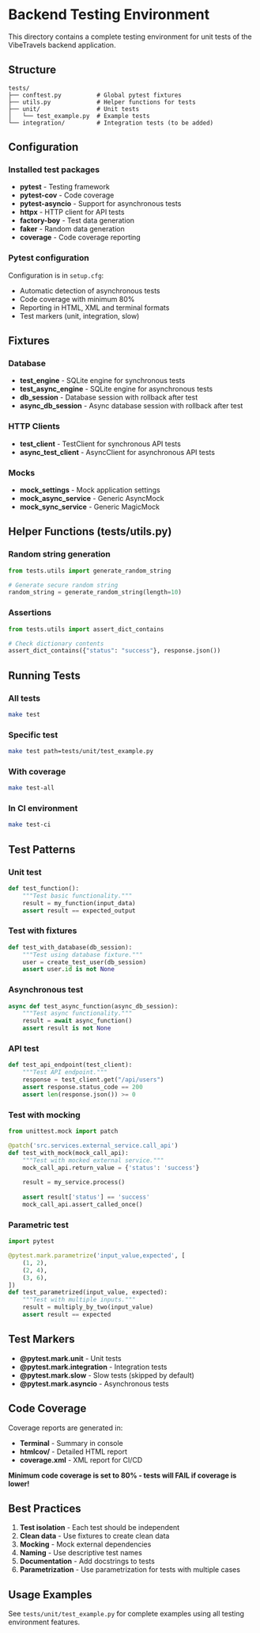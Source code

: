 # Backend Testing Environment

This directory contains a complete testing environment for unit tests of the VibeTravels backend application.

## Structure

```
tests/
├── conftest.py          # Global pytest fixtures
├── utils.py             # Helper functions for tests
├── unit/                # Unit tests
│   └── test_example.py  # Example tests
└── integration/         # Integration tests (to be added)
```

## Configuration

### Installed test packages

- **pytest** - Testing framework
- **pytest-cov** - Code coverage
- **pytest-asyncio** - Support for asynchronous tests
- **httpx** - HTTP client for API tests
- **factory-boy** - Test data generation
- **faker** - Random data generation
- **coverage** - Code coverage reporting

### Pytest configuration

Configuration is in `setup.cfg`:

- Automatic detection of asynchronous tests
- Code coverage with minimum 80%
- Reporting in HTML, XML and terminal formats
- Test markers (unit, integration, slow)

## Fixtures

### Database

- **test_engine** - SQLite engine for synchronous tests
- **test_async_engine** - SQLite engine for asynchronous tests
- **db_session** - Database session with rollback after test
- **async_db_session** - Async database session with rollback after test

### HTTP Clients

- **test_client** - TestClient for synchronous API tests
- **async_test_client** - AsyncClient for asynchronous API tests

### Mocks

- **mock_settings** - Mock application settings
- **mock_async_service** - Generic AsyncMock
- **mock_sync_service** - Generic MagicMock

## Helper Functions (tests/utils.py)

### Random string generation

```python
from tests.utils import generate_random_string

# Generate secure random string
random_string = generate_random_string(length=10)
```

### Assertions

```python
from tests.utils import assert_dict_contains

# Check dictionary contents
assert_dict_contains({"status": "success"}, response.json())
```

## Running Tests

### All tests

```bash
make test
```

### Specific test

```bash
make test path=tests/unit/test_example.py
```

### With coverage

```bash
make test-all
```

### In CI environment

```bash
make test-ci
```

## Test Patterns

### Unit test

```python
def test_function():
    """Test basic functionality."""
    result = my_function(input_data)
    assert result == expected_output
```

### Test with fixtures

```python
def test_with_database(db_session):
    """Test using database fixture."""
    user = create_test_user(db_session)
    assert user.id is not None
```

### Asynchronous test

```python
async def test_async_function(async_db_session):
    """Test async functionality."""
    result = await async_function()
    assert result is not None
```

### API test

```python
def test_api_endpoint(test_client):
    """Test API endpoint."""
    response = test_client.get("/api/users")
    assert response.status_code == 200
    assert len(response.json()) >= 0
```

### Test with mocking

```python
from unittest.mock import patch

@patch('src.services.external_service.call_api')
def test_with_mock(mock_call_api):
    """Test with mocked external service."""
    mock_call_api.return_value = {'status': 'success'}
    
    result = my_service.process()
    
    assert result['status'] == 'success'
    mock_call_api.assert_called_once()
```

### Parametric test

```python
import pytest

@pytest.mark.parametrize('input_value,expected', [
    (1, 2),
    (2, 4),
    (3, 6),
])
def test_parametrized(input_value, expected):
    """Test with multiple inputs."""
    result = multiply_by_two(input_value)
    assert result == expected
```

## Test Markers

- **@pytest.mark.unit** - Unit tests
- **@pytest.mark.integration** - Integration tests
- **@pytest.mark.slow** - Slow tests (skipped by default)
- **@pytest.mark.asyncio** - Asynchronous tests

## Code Coverage

Coverage reports are generated in:

- **Terminal** - Summary in console
- **htmlcov/** - Detailed HTML report
- **coverage.xml** - XML report for CI/CD

**Minimum code coverage is set to 80% - tests will FAIL if coverage is lower!**

## Best Practices

1. **Test isolation** - Each test should be independent
2. **Clean data** - Use fixtures to create clean data
3. **Mocking** - Mock external dependencies
4. **Naming** - Use descriptive test names
5. **Documentation** - Add docstrings to tests
6. **Parametrization** - Use parametrization for tests with multiple cases

## Usage Examples

See `tests/unit/test_example.py` for complete examples using all testing environment features.
